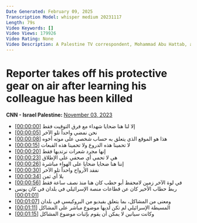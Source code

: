 ```yaml
---
Date Generated: February 09, 2025
Transcription Model: whisper medium 20231117
Length: 79s
Video Keywords: []
Video Views: 179926
Video Rating: None
Video Description: A Palestine TV correspondent, Mohammad Abu Hattab, and 11 members of his family were killed in southern Gaza following an alleged Israeli airstrike on his home, according to a statement from the Palestinian Authority-run television network. #CNN #News
---
```


# Reporter takes off his protective gear on air after learning his colleague has been killed
**CNN - Israel Palestine:** [November 03, 2023](https://www.youtube.com/watch?v=RrmSPBr88K0)
*  إلا لنا هنا ضحايا شهداء مع فرق التوقيت فقط [[00:00:00](https://www.youtube.com/watch?v=RrmSPBr88K0&t=0.0s)]
*  نحن نمضي واحداً تلو الآخر [[00:00:05](https://www.youtube.com/watch?v=RrmSPBr88K0&t=5.0s)]
*  هذا هو الموقع الذي يتعلق به حساب شخصي على موته أخوه [[00:00:08](https://www.youtube.com/watch?v=RrmSPBr88K0&t=8.0s)]
*  لا تحمينا هذه الدروع ولا تحمينا هذه القبعات [[00:00:15](https://www.youtube.com/watch?v=RrmSPBr88K0&t=15.0s)]
*  إنها مجرد شعرات نرتديها فقط [[00:00:20](https://www.youtube.com/watch?v=RrmSPBr88K0&t=20.0s)]
*  هي لا تحمي أي صحفي على الإطلاق [[00:00:23](https://www.youtube.com/watch?v=RrmSPBr88K0&t=23.0s)]
*  إننا هنا ضحايا ضحايا على الهواء مباشرة [[00:00:26](https://www.youtube.com/watch?v=RrmSPBr88K0&t=26.0s)]
*  نفقد الأرواح واحداً تلو الآخر [[00:00:30](https://www.youtube.com/watch?v=RrmSPBr88K0&t=30.0s)]
*  بلا أي ثمن [[00:00:34](https://www.youtube.com/watch?v=RrmSPBr88K0&t=34.0s)]
*  في لوة الآخر زمين لامحفظ أبو حطب كان هنا منذ نصف ساعة فقط [[00:00:56](https://www.youtube.com/watch?v=RrmSPBr88K0&t=56.0s)]
*  ربط حطاب الأخير كان عن قطاعات منصة الإسرائيلي في بلدان في كان يونس [[00:01:01](https://www.youtube.com/watch?v=RrmSPBr88K0&t=61.0s)]
*  ومعنى من المشاكل، بما يتعلق بفيديو من البروكيسي في بلدان [[00:01:07](https://www.youtube.com/watch?v=RrmSPBr88K0&t=67.0s)]
*  المسيطة الإسرائيلي لم تكن لديها موضوع مباشر على المشاكل [[00:01:11](https://www.youtube.com/watch?v=RrmSPBr88K0&t=71.0s)]
*  وكانت سيانين لا يمكن أن يقوم بإثبات موضوع المشاكل [[00:01:15](https://www.youtube.com/watch?v=RrmSPBr88K0&t=75.0s)]
